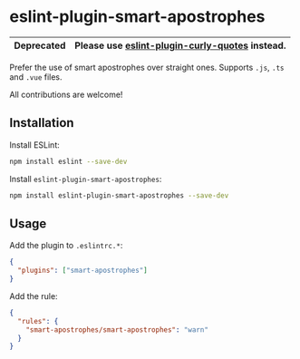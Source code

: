 # eslint-plugin-smart-apostrophes

| **Deprecated** | Please use [eslint-plugin-curly-quotes](https://github.com/younesaassila/eslint-plugin-curly-quotes) instead. |
| -------------- | ------------------------------------------------------------------------------------------------------------- |

Prefer the use of smart apostrophes over straight ones. Supports `.js`, `.ts` and `.vue` files.

All contributions are welcome!

## Installation

Install ESLint:

```bash
npm install eslint --save-dev
```

Install `eslint-plugin-smart-apostrophes`:

```bash
npm install eslint-plugin-smart-apostrophes --save-dev
```

## Usage

Add the plugin to `.eslintrc.*`:

```json
{
  "plugins": ["smart-apostrophes"]
}
```

Add the rule:

```json
{
  "rules": {
    "smart-apostrophes/smart-apostrophes": "warn"
  }
}
```
